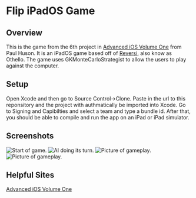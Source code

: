 #  Flip iPadOS Game

## Overview
This is the game from the 6th project in [Advanced iOS Volume One](https://www.hackingwithswift.com/store/advanced-ios-1)  from Paul Huson. It is an iPadOS game based off of [Reversi](https://en.wikipedia.org/wiki/Reversi), also know as Othello. The game uses GKMonteCarloStrategist to allow the users to play against the computer. 

## Setup
Open Xcode and then go to Source Control->Clone. Paste in the url to this reponsitory and the project with authmatically be imported into Xcode. Go to Signing and Capibilties and select a team and type a bundle id. After that, you should be able to compile and run the app on an iPad or iPad simulator. 

## Screenshots
![Start of game.](/screenshots/1.png)
![AI doing its turn.](/screenshots/2.png)
![Picture of gameplay.](/screenshots/3.png)
![Picture of gameplay.](/screenshots/4.png)


## Helpful Sites
[Advanced iOS Volume One](https://www.hackingwithswift.com/store/advanced-ios-1)
